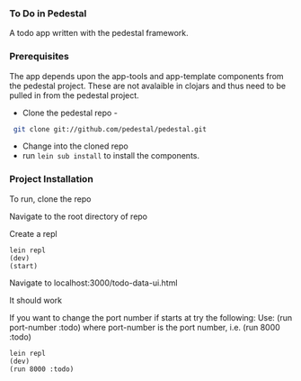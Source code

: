 ### To Do in Pedestal
A todo app written with the pedestal framework.

### Prerequisites

The app depends upon the app-tools and app-template components from the pedestal project. These are not avalaible in clojars and thus need to be pulled in from the pedestal project.

- Clone the pedestal repo -

``` bash
 git clone git://github.com/pedestal/pedestal.git

```
- Change into the cloned repo
- run ``` lein sub install ``` to install the components.

### Project Installation

To run, clone the repo

Navigate to the root directory of repo

Create a repl

```
lein repl
(dev)
(start)
```

Navigate to localhost:3000/todo-data-ui.html

It should work

If you want to change the port number if starts at try the following:
Use: (run port-number :todo) where port-number is the port number, i.e. (run 8000 :todo)

```
lein repl
(dev)
(run 8000 :todo)
```
